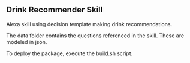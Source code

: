 Drink Recommender Skill
-----------------------

Alexa skill using decision template making drink recommendations.

The data folder contains the questions referenced in the skill. These are modeled in json.

To deploy the package, execute the build.sh script.
